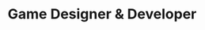 ---
name: "Andre Gottgtroy"
title: "Game Designer & Developer"
heroSubtitle: |
  Hello, My name is André Gottgtroy,
  I am a passionate game designer with a love for crafting worlds and experiences, one mechanic at a time.
  I am currently working as a general game designer at Mytona.
  
  Below, you can find my professional and hobby game development work, as well as my game design blog.

  Thanks for stopping by.
about: "I'm a passionate game designer with a love for creating immersive and memorable experiences. My design philosophy is centered around 'game feel' and player agency. I thrive on solving complex design challenges and collaborating with creative teams to bring virtual worlds to life. From initial concept to final polish, I'm dedicated to crafting games that resonate with players."
skills:
  - name: "Game Design"
    icon: "Gamepad2"
    description: "General, Systems, Content, Social, Monetization, Technical, Gameplay, Prototyping, R&D"
  - name: "Development"
    icon: "Code"
    description: "Unreal Engine, Unity Engine, Unreal (Blueprints), C, C++, C#, JavaScript, Python, Lua"
  - name: "Tools"
    icon: "Brush"
    description: "Figma, Adobe Photoshop, Miro, Wrike, Jira, Trello, Coda"
  - name: "Core Competencies"
    icon: "BrainCircuit"
    description: "Problem Solving, Team Collaboration, Analysis, Creative Skills, Team Leading, Mentoring, Agile/Scrum, Version Control (Git)"
experience:
  - role: "Lead Game Designer"
    company: "Starlight Studios"
    period: "2020 - Present"
    description: "Leading design on unannounced titles, mentoring junior designers, and defining the creative vision for new IPs."
    linkedProjectId: 1
  - role: "Game Designer"
    company: "PixelForge Games"
    period: "2018 - 2020"
    description: "Designed and implemented core features for two successful mobile titles, contributing to level design and system balancing."
    linkedProjectId: 4
  - role: "QA Tester"
    company: "Questline Interactive"
    period: "2016 - 2018"
    description: "Began my journey in the industry, identifying and documenting bugs, and providing player-focused feedback."
---